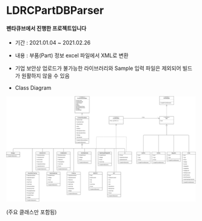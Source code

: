 # LDRCPartDBParser

#### 펜타큐브에서 진행한 프로젝트입니다

- 기간 : 2021.01.04 ~ 2021.02.26

- 내용 : 부품(Part) 정보 excel 파일에서 XML로 변환

- 기업 보안상 업로드가 불가능한 라이브러리와 Sample 입력 파일은 제외되어 빌드가 원활하지 않을 수 있음

- Class Diagram

![class_diagram](./class_diagram.png)

(주요 클래스만 포함됨)